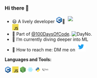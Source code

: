 ### Hi there 👋


<span>
  <img align="right" width="60%" src="https://github-readme-stats.vercel.app/api?username=adityagupta150&show_icons=true&count_private=true&theme=dracula&hide_credits=false" />
</span>

<p style="color:blue;font-size:18px;">


- 😃 A lively developer     <img height="20" src="https://raw.githubusercontent.com/github/explore/80688e429a7d4ef2fca1e82350fe8e3517d3494d/topics/cpp/cpp.png">🤝<img height="20" src="https://raw.githubusercontent.com/github/explore/80688e429a7d4ef2fca1e82350fe8e3517d3494d/topics/javascript/javascript.png">
- :100: Part of [@100DaysOfCode](https://github.com/AdityaGupta150/100DaysOfCode).  ![DayNo.](http://adig15.herokuapp.com/util/whatDayIsIt)
- 🌱 I’m currently diving deeper into ML
- 💬 How to reach me: DM me on <a href="https://twitter.com/Aditya_G15">  <img alt="Aditya_G15 | Twitter" width="30px" src="https://raw.githubusercontent.com/AdityaGupta150/AdityaGupta150/master/assets/Twitter_Logo_Blue.svg" />
</a>


**Languages and Tools:**  

<code><img height="20" src="https://raw.githubusercontent.com/github/explore/80688e429a7d4ef2fca1e82350fe8e3517d3494d/topics/cpp/cpp.png"></code>
<code><img height="20" src="https://raw.githubusercontent.com/github/explore/80688e429a7d4ef2fca1e82350fe8e3517d3494d/topics/javascript/javascript.png"></code>
<code><img height="20" src="https://raw.githubusercontent.com/github/explore/80688e429a7d4ef2fca1e82350fe8e3517d3494d/topics/nodejs/nodejs.png"></code>
<code><img height="20" src="https://raw.githubusercontent.com/github/explore/80688e429a7d4ef2fca1e82350fe8e3517d3494d/topics/react/react.png"></code>
<code><img height="20" src="https://raw.githubusercontent.com/github/explore/80688e429a7d4ef2fca1e82350fe8e3517d3494d/topics/python/python.png"></code>
<code><img height="20" src="https://raw.githubusercontent.com/github/explore/80688e429a7d4ef2fca1e82350fe8e3517d3494d/topics/flask/flask.png"></code>

</p>
